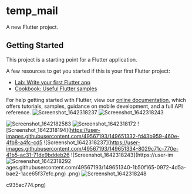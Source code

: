 # temp_mail

A new Flutter project.

## Getting Started

This project is a starting point for a Flutter application.

A few resources to get you started if this is your first Flutter project:

- [Lab: Write your first Flutter app](https://flutter.dev/docs/get-started/codelab)
- [Cookbook: Useful Flutter samples](https://flutter.dev/docs/cookbook)

For help getting started with Flutter, view our
[online documentation](https://flutter.dev/docs), which offers tutorials,
samples, guidance on mobile development, and a full API reference.
![Screenshot_1642318237](https://user-images.githubusercontent.com/49567193/149651418-b77c8423-9c02-4c1e-89b7-4f61d55602a6.png)
![Screenshot_1642318243](https://user-images.githubusercontent.com/49567193/149651422-7f72d17b-cc1a-4493-96d5-3acbe992c062.png)

![Screenshot_1642182583](https://user-images.githubusercontent.com/49567193/149651321-0a3e7cf8-a6d4-4b1d-9aec-f7afb409b1f0.png)
![Screenshot_1642318172](https://user-images.githubusercontent.com/49567193/149651328-e7c1ffdd-3947-4183-94df-882dde69e6c9.png)
![Screenshot_1642318194](https://user-images.githubusercontent.com/49567193/149651332-fd43b959-460e-4fb8-a4fc-cd5
![Screenshot_1642318237](https://user-images.githubusercontent.com/49567193/149651334-8029c71c-770e-41b5-ac31-71de9bddeb26
![Screenshot_1642318243](https://user-im
![Screenshot_1642318292](https://user-images.githubusercontent.com/49567193/149651348-f132a0c8-ddb9-44ea-8ef1-139272b87eaa.png)
ages.githubusercontent.com/49567193/149651340-1b50f165-0972-4d5a-bae2-1ace65f37efc.png)
.png)
![Screenshot_1642318248](https://user-images.githubusercontent.com/49567193/149651343-f394ca51-32b9-4918-9533-233f434d5b8a.png)

c935ac774.png)

